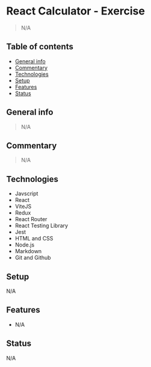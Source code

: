 # React Calculator - Exercise

> N/A

## Table of contents

- [General info](#general-info)
- [Commentary](#commentary)
- [Technologies](#technologies)
- [Setup](#setup)
- [Features](#features)
- [Status](#status)

## General info

> N/A

## Commentary

> N/A

## Technologies

- Javscript
- React
- ViteJS
- Redux
- React Router
- React Testing Library
- Jest
- HTML and CSS
- Node.js
- Markdown
- Git and Github

## Setup

N/A

## Features

- N/A

## Status

N/A
